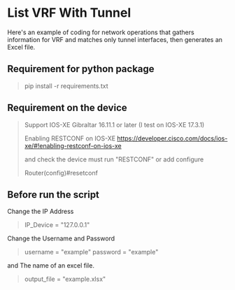 # List VRF With Tunnel

Here's an example of coding for network operations that gathers information for VRF and matches only tunnel interfaces, then generates an Excel file.

## Requirement for python package

> pip install -r requirements.txt
>

## Requirement on the device

> Support IOS-XE Gibraltar 16.11.1 or later (I test on IOS-XE 17.3.1)
>
> Enabling RESTCONF on IOS-XE
> <https://developer.cisco.com/docs/ios-xe/#!enabling-restconf-on-ios-xe>
>
> and check the device must run "RESTCONF" or add configure
>
> Router(config)#resetconf
>

## Before run the script

Change the IP Address
> IP_Device = "127.0.0.1"

Change the Username and Password
> username = "example"
> password = "example"

and The name of an excel file.
> output_file = "example.xlsx"
